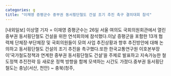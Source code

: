 ```yaml
---
categories: g
title: "이재영 증평군수 중부권 동서횡단철도 건설 조기 추진 촉구 결의대회 참석"
---
```

[내외일보] 이상열 기자 = 이재영 증평군수는 26일 서울 여의도 국회의원회관에서 열린 중부권 동서횡단철도 건설을 위한 연석회의에 참석했다.이날 증평군을 포함한 13개 협력체 단체장‧부단체장 및 국회의원들이 모여 사업 추진상황과 향후 추진방안에 대해 논의하고 동서횡단철도 건설의 조기 추진을 촉구했다.또한 한국교통연구원 이호본부장이‘국가철도정책과 연계한 중부권 동서횡단철도 건설’을 주제로 발표하고 지속가능한 철도정책 추진전략 등 새로운 정책 방향을 함께 모색하는 시간도 가졌다.중부권 동서횡단철도는 충남(서산, 천안) ~ 충북(청주,